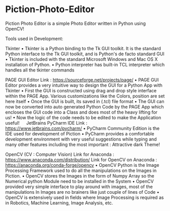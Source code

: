 # Piction-Photo-Editor
Piction Photo Editor is a simple Photo Editor written in Python using OpenCV!

Tools used in Development:

Tkinter
•	Tkinter is a Python binding to the Tk GUI toolkit. It is the standard Python interface to the Tk GUI toolkit, and is Python's de facto standard GUI 
•	Tkinter is included with the standard Microsoft Windows and Mac OS X installation of Python.
•	Python interpreter has built-in TCL interpreter which handles all the tkinter commands 

PAGE GUI Editor
Link : https://sourceforge.net/projects/page/
•	PAGE GUI Editor provides a very intuitive way to design the GUI for a Python App with Tkinter
•	First the GUI is constructed using drag and drop style interface within the PAGE App. Various customizations like the Colors, position are set here itself
•	Once the GUI is built, its saved in (.tcl) file format
•	The GUI can now be converted into auto generated Python Code by the PAGE App which encloses the GUI code into a Class and does most of the heavy lifting for us!
•	Now the logic of the code needs to be edited to make the Application useful!
 
JetBrains PyCharm IDE
Link : https://www.jetbrains.com/pycharm/
•	PyCharm Community Edition is the IDE used for development of Piction
•	PyCharm provides a comfortable development environment with very useful suggestions while typing and many other features including the most important : Attractive dark Theme!

OpenCV (CV : Computer Vision)
Link for Anaconda : https://www.anaconda.com/distribution/
Link for OpenCV on Anaconda : https://anaconda.org/conda-forge/opencv
•	OpenCV Python is the Image Processing Framework used to do all the manipulations on the Images in Piction.
•	OpenCV stores the Images in the form of Numpy Array so the Numerical python Module need to be installed in the System
•	OpenCV provided very simple interface to play around with images, most of the manipulations In Images are no brainers like just couple of lines of Code
•	OpenCV is extensively used in fields where Image Processing is required as in Robotics, Machine Learning, Image Analysis, etc.
